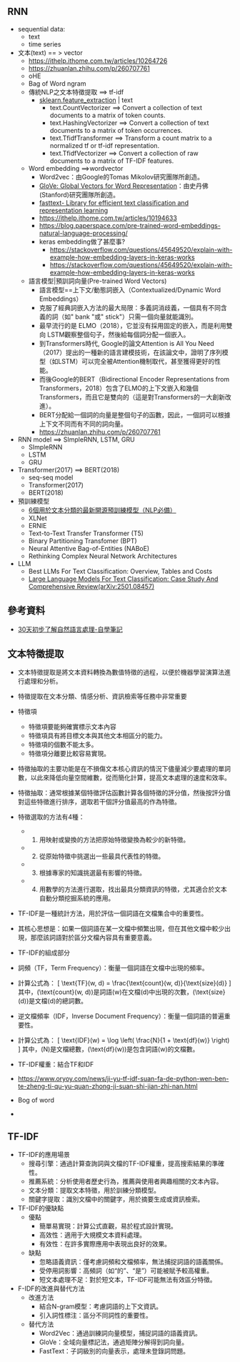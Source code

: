 ## RNN
- sequential data:
  - text
  - time series
- 文本(text) == > vector
  - https://ithelp.ithome.com.tw/articles/10264726
  - https://zhuanlan.zhihu.com/p/260707761
  - oHE
  - Bag of Word ngram
  - 傳統NLP之文本特徵提取 ==> tf-idf
    - [sklearn.feature_extraction](https://scikit-learn.org/stable/api/sklearn.feature_extraction.html) | text
      - text.CountVectorizer ==> Convert a collection of text documents to a matrix of token counts.
      - text.HashingVectorizer ==> Convert a collection of text documents to a matrix of token occurrences.
      - text.TfidfTransformer  ==>  Transform a count matrix to a normalized tf or tf-idf representation.
      - text.TfidfVectorizer  ==> Convert a collection of raw documents to a matrix of TF-IDF features.
   - Word embedding ==>wordvector
     - Word2vec：由Google的Tomas Mikolov研究團隊所創造。
     - [GloVe: Global Vectors for Word Representation]()：由史丹佛(Stanford)研究團隊所創造。
     - [fasttext- Library for efficient text classification and representation learning]()
     - https://ithelp.ithome.com.tw/articles/10194633
     - https://blog.paperspace.com/pre-trained-word-embeddings-natural-language-processing/
     - keras embedding做了甚麼事?
       - https://stackoverflow.com/questions/45649520/explain-with-example-how-embedding-layers-in-keras-works
       - https://stackoverflow.com/questions/45649520/explain-with-example-how-embedding-layers-in-keras-works
   - 語言模型|預訓詞向量(Pre-trained Word Vectors)
     - 語言模型==上下文/動態詞嵌入（Contextualized/Dynamic Word Embeddings）
     - 克服了經典詞嵌入方法的最大局限：多義詞消歧義，一個具有不同含義的詞（如" bank "或" stick"）只需一個向量就能識別。
     - 最早流行的是 ELMO（2018），它並沒有採用固定的嵌入，而是利用雙向 LSTM觀察整個句子，然後給每個詞分配一個嵌入。
     - 到Transformers時代, Google的論文Attention is All You Need（2017）提出的一種新的語言建模技術，在該論文中，證明了序列模型（如LSTM）可以完全被Attention機制取代，甚至獲得更好的性能。
     - 而後Google的BERT（Bidirectional Encoder Representations from Transformers，2018）包含了ELMO的上下文嵌入和幾個Transformers，而且它是雙向的（這是對Transformers的一大創新改進）。
     - BERT分配給一個詞的向量是整個句子的函數，因此，一個詞可以根據上下文不同而有不同的詞向量。
     - https://zhuanlan.zhihu.com/p/260707761
- RNN model ==> SImpleRNN, LSTM, GRU
  - SImpleRNN
  - LSTM
  - GRU
- Transformer(2017) ==> BERT(2018)
  - seq-seq model
  - Transformer(2017)
  - BERT(2018)
- 預訓練模型
  - [6個用於文本分類的最新開源預訓練模型（NLP必備）](https://www.analyticsvidhya.com/blog/2020/03/6-pretrained-models-text-classification/)
  - XLNet
  - ERNIE
  - Text-to-Text Transfer Transformer (T5)
  - Binary Partitioning Transfomer (BPT)
  - Neural Attentive Bag-of-Entities (NABoE)
  - Rethinking Complex Neural Network Architectures
- LLM
  - Best LLMs For Text Classification: Overview, Tables and Costs
  - [Large Language Models For Text Classification: Case Study And Comprehensive Review(arXiv:2501.08457)](https://arxiv.org/abs/2501.08457) 

## 參考資料
- [30天初步了解自然語言處理-自學筆記](https://ithelp.ithome.com.tw/users/20140426/ironman/4233)
## 文本特徵提取
- 文本特徵提取是將文本資料轉換為數值特徵的過程，以便於機器學習演算法進行處理和分析。
- 特徵提取在文本分類、情感分析、資訊檢索等任務中非常重要
- 特徵項
  - 特徵項要能夠確實標示文本內容
  - 特徵項具有將目標文本與其他文本相區分的能力。
  - 特徵項的個數不能太多。
  - 特徵項分離要比較容易實現。
- 特徵抽取的主要功能是在不損傷文本核心資訊的情況下儘量減少要處理的單詞數，以此來降低向量空間維數，從而簡化計算，提高文本處理的速度和效率。
- 特徵抽取：通常根據某個特徵評估函數計算各個特徵的評分值，然後按評分值對這些特徵進行排序，選取若干個評分值最高的作為特徵。
- 特徵選取的方法有4種：
  - 1.	用映射或變換的方法把原始特徵變換為較少的新特徵。
  - 2.	從原始特徵中挑選出一些最具代表性的特徵。
  - 3.	根據專家的知識挑選最有影響的特徵。
  - 4.	用數學的方法進行選取，找出最具分類資訊的特徵，尤其適合於文本自動分類挖掘系統的應用。
- TF-IDF是一種統計方法，用於評估一個詞語在文檔集合中的重要性。
- 其核心思想是：如果一個詞語在某一文檔中頻繁出現，但在其他文檔中較少出現，那麼該詞語對於區分文檔內容具有重要意義。
- TF-IDF的組成部分
- 詞頻（TF，Term Frequency）：衡量一個詞語在文檔中出現的頻率。
- 計算公式為： [ \text{TF}(w, d) = \frac{\text{count}(w, d)}{\text{size}(d)} ] 其中，(\text{count}(w, d))是詞語(w)在文檔(d)中出現的次數，(\text{size}(d))是文檔(d)的總詞數。
- 逆文檔頻率（IDF，Inverse Document Frequency）：衡量一個詞語的普遍重要性。
- 計算公式為： [ \text{IDF}(w) = \log \left( \frac{N}{1 + \text{df}(w)} \right) ] 其中，(N)是文檔總數，(\text{df}(w))是包含詞語(w)的文檔數。
- TF-IDF權重：結合TF和IDF
- https://www.oryoy.com/news/ji-yu-tf-idf-suan-fa-de-python-wen-ben-te-zheng-ti-qu-yu-quan-zhong-ji-suan-shi-jian-zhi-nan.html

- Bog of word
- 
## TF-IDF
- TF-IDF的應用場景
  - 搜尋引擎：通過計算查詢詞與文檔的TF-IDF權重，提高搜索結果的準確性。
  - 推薦系統：分析使用者歷史行為，推薦與使用者興趣相關的文本內容。
  - 文本分類：提取文本特徵，用於訓練分類模型。
  - 關鍵字提取：識別文檔中的關鍵字，用於摘要生成或資訊檢索。
- TF-IDF的優缺點
  - 優點
    - 簡單易實現：計算公式直觀，易於程式設計實現。
    - 高效性：適用于大規模文本資料處理。
    - 有效性：在許多實際應用中表現出良好的效果。
  - 缺點
    - 忽略語義資訊：僅考慮詞頻和文檔頻率，無法捕捉詞語的語義關係。
    - 受停用詞影響：高頻詞（如“的”、“是”）可能被賦予較高權重。
    - 短文本處理不足：對於短文本，TF-IDF可能無法有效區分特徵。
- F-IDF的改進與替代方法
  - 改進方法
    - 結合N-gram模型：考慮詞語的上下文資訊。
    - 引入詞性標注：區分不同詞性的重要性。
  - 替代方法
    - Word2Vec：通過訓練詞向量模型，捕捉詞語的語義資訊。
    - GloVe：全域向量標記法，通過矩陣分解得到詞向量。
    - FastText：子詞級別的向量表示，處理未登錄詞問題。
